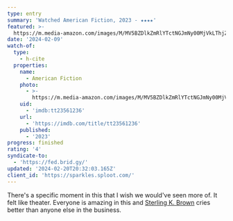 ```yaml
---
type: entry
summary: 'Watched American Fiction, 2023 - ★★★★'
featured: >-
  https://m.media-amazon.com/images/M/MV5BZDlkZmRlYTctNGJmNy00MjVkLThjZDQtMWY5Zjg2NjlhZDZkXkEyXkFqcGdeQXVyMDM2NDM2MQ@@._V1_SX300.jpg
date: '2024-02-09'
watch-of:
  type:
    - h-cite
  properties:
    name:
      - American Fiction
    photo:
      - >-
        https://m.media-amazon.com/images/M/MV5BZDlkZmRlYTctNGJmNy00MjVkLThjZDQtMWY5Zjg2NjlhZDZkXkEyXkFqcGdeQXVyMDM2NDM2MQ@@._V1_SX300.jpg
    uid:
      - 'imdb:tt23561236'
    url:
      - 'https://imdb.com/title/tt23561236'
    published:
      - '2023'
progress: finished
rating: '4'
syndicate-to:
  - 'https://fed.brid.gy/'
updated: '2024-02-20T20:32:03.165Z'
client_id: 'https://sparkles.sploot.com/'
---
```

There's a specific moment in this that I wish we would've seen more of. It felt like theater. Everyone is amazing in this and [Sterling K. Brown](https://imdb.com/name/nm1250791/) cries better than anyone else in the business.
